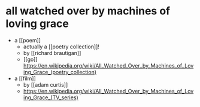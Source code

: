 # all watched over by machines of loving grace

- a [[poem]]
  - actually a [[poetry collection]]!
  - by [[richard brautigan]]
  - [[go]] https://en.wikipedia.org/wiki/All_Watched_Over_by_Machines_of_Loving_Grace_(poetry_collection)
- a [[film]]
  - by [[adam curtis]]
  - https://en.wikipedia.org/wiki/All_Watched_Over_by_Machines_of_Loving_Grace_(TV_series)

